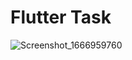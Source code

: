 # Flutter Task

![Screenshot_1666959760](https://user-images.githubusercontent.com/88144060/198586761-3547d348-6cdc-41b4-b894-5d93517c9dd2.png)
